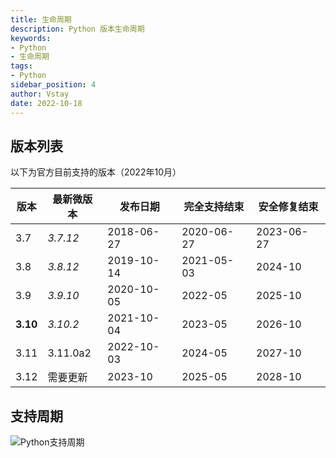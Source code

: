 ```yaml
---
title: 生命周期
description: Python 版本生命周期
keywords:
- Python
- 生命周期
tags:
- Python
sidebar_position: 4
author: Vstay
date: 2022-10-18
---
```


## 版本列表

以下为官方目前支持的版本（2022年10月）

| 版本     | 最新微版本 | 发布日期   | 完全支持结束 | 安全修复结束 |
| -------- | ---------- | ---------- | ------------ | ------------ |
| 3.7      | *3.7.12*   | 2018-06-27 | 2020-06-27   | 2023-06-27   |
| 3.8      | *3.8.12*   | 2019-10-14 | 2021-05-03   | 2024-10      |
| 3.9      | *3.9.10*   | 2020-10-05 | 2022-05      | 2025-10      |
| **3.10** | *3.10.2*   | 2021-10-04 | 2023-05      | 2026-10      |
| 3.11     | 3.11.0a2   | 2022-10-03 | 2024-05      | 2027-10      |
| 3.12     | 需要更新   | 2023-10    | 2025-05      | 2028-10      |

## 支持周期

![Python支持周期](https://static.7wate.com/img/2022/10/18/91a0dbb596e75.png)
